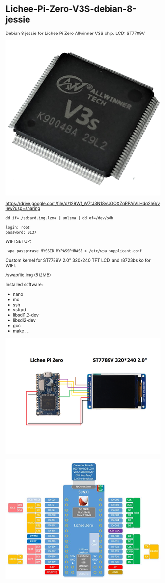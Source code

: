 # Lichee-Pi-Zero-V3S-debian-8-jessie
Debian 8 jessie for Lichee Pi Zero Allwinner V3S chip. LCD: ST7789V

![alt text](https://github.com/nathalislight/Lichee-Pi-Zero-V3S-debian-8-jessie/blob/main/v3s.png)

https://drive.google.com/file/d/129Wf_W7tJ3N18vUGOXZqRPAiVLHdq2h6/view?usp=sharing

```
dd if=./sdcard.img.lzma | unlzma | dd of=/dev/sdb
```

```
login: root
password: 0137
```

WIFI SETUP:
```
 wpa_passphrase MYSSID MYPASSPHRASE > /etc/wpa_supplicant.conf
```


Custom kernel for ST7789V 2.0" 320x240 TFT LCD.
and r8723bs.ko for WIFI. 

/swapfile.img (512MB)

Installed software:

- nano
- mc
- ssh
- vsftpd
- libsdl1.2-dev
- libsdl2-dev
- gcc
- make
...
  
![alt text](https://github.com/nathalislight/Lichee-Pi-Zero-V3S-debian-8-jessie/blob/main/LICHEE_ZERO_ST7789V_SCHEMA.png)

![alt text](https://github.com/nathalislight/Lichee-Pi-Zero-V3S-debian-8-jessie/blob/main/Lichee-Pi-Zero-03.jpg)


